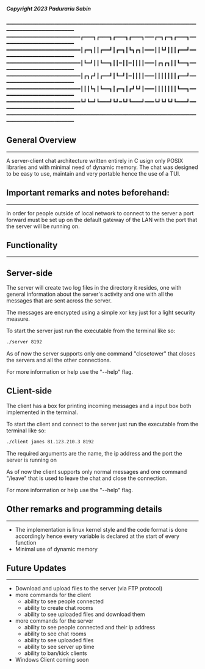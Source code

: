 ##### Copyright 2023 Padurariu Sabin

━━━━━━━━━━━━━━━━━━━━━━━━━━━━━━━━━━━━━━━━━━━━━━━━━━━━━━━━━━━━━━━━━━━━━━━━━━━━━━━━
━━━━━━━━━━━━━━━━━━━━━━━┏━━━┓┏━━━┓┏━━━┓┏━━━┓━━━┏━┓┏━┓┏━━━┓━━━━━━━━━━━━━━━━━━━━━━━
━━━━━━━━━━━━━━━━━━━━━━━┃┏━┓┃┃┏━━┛┃┏━┓┃┗┓┏┓┃━━━┃┃┗┛┃┃┃┏━━┛━━━━━━━━━━━━━━━━━━━━━━━
━━━━━━━━━━━━━━━━━━━━━━━┃┗━┛┃┃┗━━┓┃┃━┃┃━┃┃┃┃━━━┃┏┓┏┓┃┃┗━━┓━━━━━━━━━━━━━━━━━━━━━━━
━━━━━━━━━━━━━━━━━━━━━━━┃┏┓┏┛┃┏━━┛┃┗━┛┃━┃┃┃┃━━━┃┃┃┃┃┃┃┏━━┛━━━━━━━━━━━━━━━━━━━━━━━
━━━━━━━━━━━━━━━━━━━━━━━┃┃┃┗┓┃┗━━┓┃┏━┓┃┏┛┗┛┃━━━┃┃┃┃┃┃┃┗━━┓━━━━━━━━━━━━━━━━━━━━━━━
━━━━━━━━━━━━━━━━━━━━━━━┗┛┗━┛┗━━━┛┗┛━┗┛┗━━━┛━━━┗┛┗┛┗┛┗━━━┛━━━━━━━━━━━━━━━━━━━━━━━
━━━━━━━━━━━━━━━━━━━━━━━━━━━━━━━━━━━━━━━━━━━━━━━━━━━━━━━━━━━━━━━━━━━━━━━━━━━━━━━━


## **General Overview**
---

A server-client chat architecture written entirely in C usign only POSIX
libraries and with minimal need of dynamic memory. The chat was designed to be 
easy to use, maintain and very portable hence the use of a TUI.

## **Important remarks and notes beforehand:**
---

In order for people outside of local network to connect to the server a port 
forward must be set up on the default gateway of the LAN with the port that the
server will be running on.


## **Functionality**
---

## Server-side

The server will create two log files in the directory it resides, one with
general information about the server's activity and one with all the messages 
that are sent across the server.

The messages are encrypted using a simple xor key just for a light security
measure.

To start the server just run the executable from the terminal like so:
```bash
./server 8192
```

As of now the server supports only one command "closetower" that closes the 
servers and all the other connections.

For more information or help use the "--help" flag.

## CLient-side

The client has a box for printing incoming messages and a input box both
implemented in the terminal.

To start the client and connect to the server just run the executable from the 
terminal like so:
```bash
./client james 81.123.210.3 8192
```
The required arguments are the name, the ip address and the port the server is
running on

As of now the client supports only normal messages and one command "/leave" 
that is used to leave the chat and close the connection.

For more information or help use the "--help" flag.

## **Other remarks and programming details**
---

* The implementation is linux kernel style and the code format is done 
accordingly hence every variable is declared at the start of every function
* Minimal use of dynamic memory

## **Future Updates**
---

* Download and upload files to the server (via FTP protocol)
* more commands for the client
    * ability to see people connected
    * ability to create chat rooms
    * ability to see uploaded files and download them
* more commands for the server
    * ability to see people connected and their ip address
    * ability to see chat rooms
    * ability to see uploaded files
    * ability to see server up time
    * ability to ban/kick clients
* Windows Client coming soon
